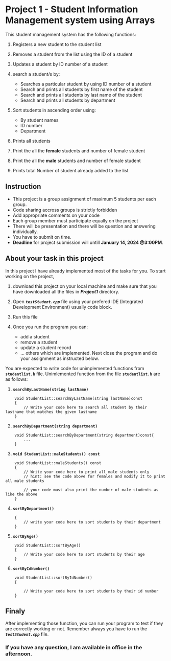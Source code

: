 # Project 1 - Student Information Management system using Arrays
This student management system has the following functions:
1. Registers a new student to the student list
2. Removes a student from the list using the ID of a student
3. Updates a student by ID number of a student
4. search a student/s by:
    * Searches a particular student by using ID number of a student
    * Search and prints all students by first name of the student
    * Search and prints all students by last name of the student
    * Search and prints all students by department

5. Sort students in ascending order using:
    - By student names
    - ID number
    - Department
6. Prints all students
7. Print the all the **female** students and number of female student
8. Print the all the **male** students and number of female student
9. Prints total Number of student already added to the list

## Instruction

* This project is a group assignment of maximum 5 students per each group.
* Code sharing accross groups is strictly forbidden
* Add appropriate comments on your code
* Each group member must participate equally on the project
* There will be presentation and there will be question and answering individually.
* You have to submit on time.
* **Deadline** for project submission will untill **January 14, 2024 @3:00PM**.

## About your task in this project
In this project I have already implemented most of the tasks for you. 
To start working on the project, 
1. download this project on your local machine and make sure that you have downloaded all the files in ***Project1*** directory.

2. Open ***`testStudent.cpp`*** file using your prefered IDE (Integrated Development Environment) usually code block.
3. Run this file
5. Once you run the program you can:
    - add a student
    - remove a student
    - update a student record
    - ... others which are implemented.
Next close the program and do your assignment as instructed below.

You are expected to write code for unimplemented functions from **```studentlist.h```** file.
Unimlemented function from the file **```studentlist.h```** are as follows:
1. **`searchByLastName(string lastName)`**
```
    void StudentList::searchByLastName(string lastName)const
    {
        // Write your code here to search all student by their lastname that matches the given lastname
    }
```

2. **`searchByDepartment(string department)`**
```
    void StudentList::searchByDepartment(string department)const{
        ...
    }
```
3. **`void StudentList::maleStudents() const`**
```
    void StudentList::maleStudents() const
    {
        // Write your code here to print all male students only
        // hint: see the code above for females and modify it to print all male students

        // your code must also print the number of male students as like the above
    }
```
4. **`sortByDepartment()`**
```void StudentList::sortByDepartment()
    {
        // write your code here to sort students by their department
    }
```
5. **`sortByAge()`**
```
    void StudentList::sortByAge()
    {
        // Write your code here to sort students by their age
    }
```

6. **`sortByIdNumber()`**
```
    void StudentList::sortByIdNumber()
    {

        // Write your code here to sort students by their id number
    }
```

## Finaly
After implementing those function, you can run your program to test if they are correctly working or not.
Remember always you have to run the ***`testStudent.cpp`*** file.

### If you have any question, I am available in office in the afternoon.